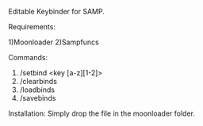 Editable Keybinder for SAMP. 

Requirements:

1)Moonloader
2)Sampfuncs

Commands:
1) /setbind <command> <key [a-z][1-2]>
2) /clearbinds
3) /loadbinds
4) /savebinds

Installation:
Simply drop the file in the moonloader folder.
